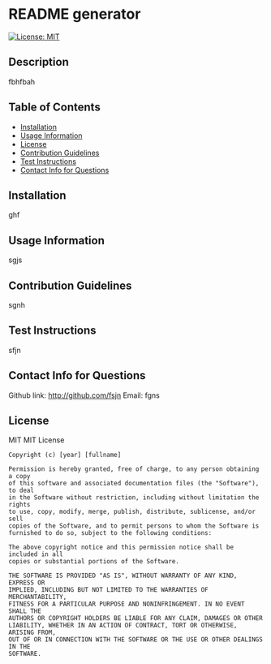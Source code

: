 # README generator
  [![License: MIT](https://img.shields.io/badge/License-MIT-yellow.svg)](https://opensource.org/licenses/MIT)

## Description 
fbhfbah

## Table of Contents 
* [Installation](#installation)
* [Usage Information](#usage-information)
* [License](#license)
* [Contribution Guidelines](#contribution-guidelines)
* [Test Instructions](#test-instructions)
* [Contact Info for Questions](#contact-info-for-questions)

## Installation 
ghf

## Usage Information 
sgjs

## Contribution Guidelines 
sgnh

## Test Instructions 
sfjn

## Contact Info for Questions 
Github link: http://github.com/fsjn
Email: fgns

## License
MIT
MIT License

    Copyright (c) [year] [fullname]
    
    Permission is hereby granted, free of charge, to any person obtaining a copy
    of this software and associated documentation files (the "Software"), to deal
    in the Software without restriction, including without limitation the rights
    to use, copy, modify, merge, publish, distribute, sublicense, and/or sell
    copies of the Software, and to permit persons to whom the Software is
    furnished to do so, subject to the following conditions:
    
    The above copyright notice and this permission notice shall be included in all
    copies or substantial portions of the Software.
    
    THE SOFTWARE IS PROVIDED "AS IS", WITHOUT WARRANTY OF ANY KIND, EXPRESS OR
    IMPLIED, INCLUDING BUT NOT LIMITED TO THE WARRANTIES OF MERCHANTABILITY,
    FITNESS FOR A PARTICULAR PURPOSE AND NONINFRINGEMENT. IN NO EVENT SHALL THE
    AUTHORS OR COPYRIGHT HOLDERS BE LIABLE FOR ANY CLAIM, DAMAGES OR OTHER
    LIABILITY, WHETHER IN AN ACTION OF CONTRACT, TORT OR OTHERWISE, ARISING FROM,
    OUT OF OR IN CONNECTION WITH THE SOFTWARE OR THE USE OR OTHER DEALINGS IN THE
    SOFTWARE. 
